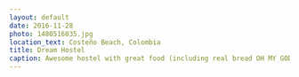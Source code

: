 ```yaml
---
layout: default
date: 2016-11-28
photo: 1480516035.jpg
location_text: Costeño Beach, Colombia
title: Dream Hostel
caption: Awesome hostel with great food (including real bread OH MY GOD!), nice beds with mosquito nets and, even better, big waves! I did surf for 2 days there :)
---
```


